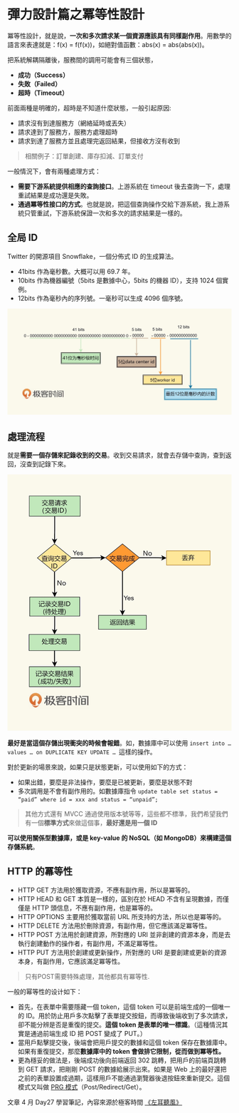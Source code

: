 # 彈力設計篇之冪等性設計

冪等性設計，就是說，**一次和多次請求某一個資源應該具有同樣副作用**。用數學的語言來表達就是：f(x) = f(f(x))，如絕對值函數：abs(x) = abs(abs(x))。

把系統解耦隔離後，服務間的調用可能會有三個狀態，

* **成功（Success）**
* **失敗（Failed）**
* **超時（Timeout）**

前面兩種是明確的，超時是不知道什麼狀態，一般引起原因:

* 請求沒有到達服務方（網絡延時或丟失）
* 請求達到了服務方，服務方處理超時
* 請求到達了服務方並且處理完返回結果，但接收方沒有收到

> 相關例子：訂單創建、庫存扣減、訂單支付

一般情況下，會有兩種處理方式：

- **需要下游系統提供相應的查詢接口**。上游系統在 timeout 後去查詢一下，處理重試結果是成功還是失敗。
- **通過冪等性接口的方式**。也就是說，把這個查詢操作交給下游系統，我上游系統只管重試，下游系統保證一次和多次的請求結果是一樣的。

## 全局 ID

Twitter 的開源項目 Snowflake，一個分佈式 ID 的生成算法。

* 41bits 作為毫秒數。大概可以用 69.7 年。
* 10bits 作為機器編號（5bits 是數據中心，5bits 的機器 ID），支持 1024 個實例。
* 12bits 作為毫秒內的序列號。一毫秒可以生成 4096 個序號。

![](media/16825804895763/16825842935888.jpg)


## 處理流程

就是**需要一個存儲來記錄收到的交易**。收到交易請求，就會去存儲中查詢，查到返回，沒查到記錄下來。

![](media/16825804895763/16825809390811.jpg)

**最好是當這個存儲出現衝突的時候會報錯**。如，數據庫中可以使用 `insert into … values … on DUPLICATE KEY UPDATE … `這樣的操作。

對於更新的場景來說，如果只是狀態更新，可以使用如下的方式：

- 如果出錯，要麼是非法操作，要麼是已被更新，要麼是狀態不對
- 多次調用是不會有副作用的。如數據庫指令 `update table set status = “paid” where id = xxx and status = “unpaid”;`

> 其他方式還有 MVCC 通過使用版本號等等，這些都不標準，我們希望我們有一個**標準方式**來做這個事，**最好還是用一個 ID**

**可以使用關係型數據庫，或是 key-value 的 NoSQL（如 MongoDB）來構建這個存儲系統**。


## HTTP 的冪等性

* HTTP GET 方法用於獲取資源，不應有副作用，所以是冪等的。
* HTTP HEAD 和 GET 本質是一樣的，區別在於 HEAD 不含有呈現數據，而僅僅是 HTTP 頭信息，不應有副作用，也是冪等的。
* HTTP OPTIONS 主要用於獲取當前 URL 所支持的方法，所以也是冪等的。
* HTTP DELETE 方法用於刪除資源，有副作用，但它應該滿足冪等性。
* HTTP POST 方法用於創建資源，所對應的 URI 並非創建的資源本身，而是去執行創建動作的操作者，有副作用，不滿足冪等性。
* HTTP PUT 方法用於創建或更新操作，所對應的 URI 是要創建或更新的資源本身，有副作用，它應該滿足冪等性。

> 只有POST需要特殊處理，其他都具有冪等性.


一般的幂等性的设计如下：

* 首先，在表單中需要隱藏一個 token，這個 token 可以是前端生成的一個唯一的 ID。用於防止用戶多次點擊了表單提交按鈕，而導致後端收到了多次請求，卻不能分辨是否是重復的提交。**這個 token 是表單的唯一標識**。（這種情況其實是通過前端生成 ID 把 POST 變成了 PUT。）
* 當用戶點擊提交後，後端會把用戶提交的數據和這個 token 保存在數據庫中。如果有重復提交，那麼**數據庫中的 token 會做排它限制，從而做到冪等性。**
* 更為穩妥的做法是，後端成功後向前端返回 302 跳轉，把用戶的前端頁跳轉到 GET 請求，把剛剛 POST 的數據給展示出來。如果是 Web 上的最好還把之前的表單設置成過期，這樣用戶不能通過瀏覽器後退按鈕來重新提交。這個模式又叫做 [PRG 模式](https://en.wikipedia.org/wiki/Post/Redirect/Get)（Post/Redirect/Get）。

文章 4 月 Day27 學習筆記，內容來源於極客時間 [《左耳聽風》](https://time.geekbang.org/column/article/3926)